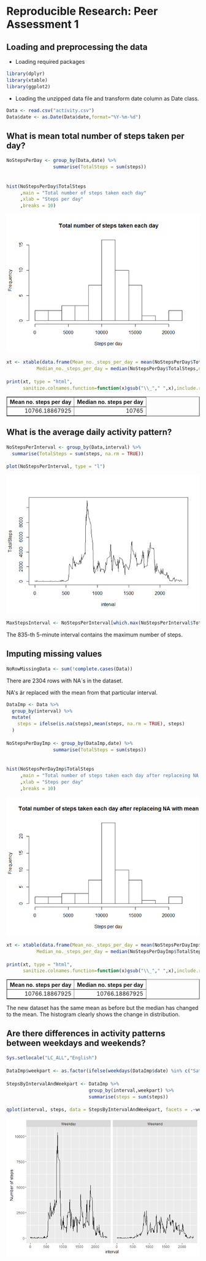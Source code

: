 # Reproducible Research: Peer Assessment 1


## Loading and preprocessing the data
* Loading required packages

```r
library(dplyr)
library(xtable)
library(ggplot2)
```
* Loading the unzipped data file and transform date column as Date class.

```r
Data <- read.csv("activity.csv")
Data$date <- as.Date(Data$date,format="%Y-%m-%d")
```

## What is mean total number of steps taken per day?

```r
NoStepsPerDay <- group_by(Data,date) %>%
                 summarise(TotalSteps = sum(steps))


hist(NoStepsPerDay$TotalSteps 
     ,main = "Total number of steps taken each day"
     ,xlab = "Steps per day"
     ,breaks = 10)
```

![](PA1_template_files/figure-html/hist-1.png)<!-- -->

```r
xt <- xtable(data.frame(Mean_no._steps_per_day = mean(NoStepsPerDay$TotalSteps,na.rm = TRUE),
           Median_no._steps_per_day = median(NoStepsPerDay$TotalSteps,na.rm = TRUE)),auto = TRUE)

print(xt, type = "html",
      sanitize.colnames.function=function(x)gsub("\\_"," ",x),include.rownames = FALSE)
```

<!-- html table generated in R 3.3.1 by xtable 1.8-2 package -->
<!-- Fri Dec 02 15:52:06 2016 -->
<table border=1>
<tr> <th> Mean no. steps per day </th> <th> Median no. steps per day </th>  </tr>
  <tr> <td align="right"> 10766.18867925 </td> <td align="right"> 10765 </td> </tr>
   </table>



## What is the average daily activity pattern?

```r
NoStepsPerInterval <- group_by(Data,interval) %>%
  summarise(TotalSteps = sum(steps, na.rm = TRUE))

plot(NoStepsPerInterval, type = "l")
```

![](PA1_template_files/figure-html/plot-1.png)<!-- -->

```r
MaxStepsInterval <- NoStepsPerInterval[which.max(NoStepsPerInterval$TotalSteps),"interval"]
```
The 835-th 5-minute interval contains the maximum number of steps.


## Imputing missing values

```r
NoRowMissingData <- sum(!complete.cases(Data))
```
There are 2304 rows with NA´s in the dataset.

NA's är replaced with the mean from that particular interval.

```r
DataImp <- Data %>%
  group_by(interval) %>%
  mutate(
    steps = ifelse(is.na(steps),mean(steps, na.rm = TRUE), steps)  
  )

NoStepsPerDayImp <- group_by(DataImp,date) %>%
                 summarise(TotalSteps = sum(steps))


hist(NoStepsPerDayImp$TotalSteps 
     ,main = "Total number of steps taken each day after replaceing NA with mean"
     ,xlab = "Steps per day"
     ,breaks = 10)
```

![](PA1_template_files/figure-html/imputed_data-1.png)<!-- -->

```r
xt <- xtable(data.frame(Mean_no._steps_per_day = mean(NoStepsPerDayImp$TotalSteps,na.rm = TRUE),
           Median_no._steps_per_day = median(NoStepsPerDayImp$TotalSteps,na.rm = TRUE)),auto = TRUE)

print(xt, type = "html",
      sanitize.colnames.function=function(x)gsub("\\_"," ",x),include.rownames = FALSE)
```

<!-- html table generated in R 3.3.1 by xtable 1.8-2 package -->
<!-- Fri Dec 02 15:52:06 2016 -->
<table border=1>
<tr> <th> Mean no. steps per day </th> <th> Median no. steps per day </th>  </tr>
  <tr> <td align="right"> 10766.18867925 </td> <td align="right"> 10766.18867925 </td> </tr>
   </table>
The new dataset has the same mean as before but the median has changed to the mean. The histogram clearly shows the change in distribution.

## Are there differences in activity patterns between weekdays and weekends?

```r
Sys.setlocale("LC_ALL","English")

DataImp$weekpart <- as.factor(ifelse(weekdays(DataImp$date) %in% c("Saturday","Sunday"),"Weekend","Weekday"))

StepsByIntervalAndWeekpart <- DataImp %>%
                              group_by(interval,weekpart) %>%
                              summarise(steps = sum(steps))

qplot(interval, steps, data = StepsByIntervalAndWeekpart, facets = .~weekpart, ylab = "Number of steps", geom = "line")
```

![](PA1_template_files/figure-html/weekpart_plot-1.png)<!-- -->
